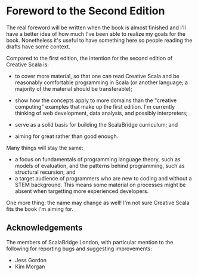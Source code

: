 # Foreword to the Second Edition

The real foreword will be written when the book is almost finished and I'll have a better idea of how much I've been able to realize my goals for the book. Nonetheless it's useful to have something here so people reading the drafts have some context.

Compared to the first edition, the intention for the second edition of Creative Scala is:

- to cover more material, so that one can read Creative Scala and be reasonably comfortable programming in Scala (or another language; a majority of the material should be transferable);

- show how the concepts apply to more domains than the "creative computing" examples that make up the first edition. I'm currently thinking of web development, data analysis, and possibly interpreters;

- serve as a solid basis for building the ScalaBridge curriculum; and

- aiming for great rather than good enough.

Many things will stay the same:

- a focus on fundamentals of programming language theory, such as models of evaluation, and the patterns behind programming, such as structural recursion; and
- a target audience of programmers who are new to coding and without a STEM background. This means some material on processes might be absent when targetting more experienced developers.

One more thing: the name may change as well! I'm not sure Creative Scala fits the book I'm aiming for.


## Acknowledgements

The members of ScalaBridge London, with particular mention to the following for reporting bugs and suggesting improvements:

- Jess Gordon
- Kim Morgan

